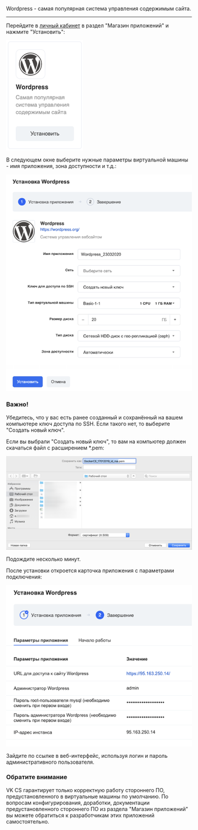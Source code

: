 Wordpress - cамая популярная система управления содержимым сайта.

---

Перейдите в [личный кабинет](https://mcs.mail.ru/app/services/marketplace/) в раздел "Магазин приложений" и нажмите "Установить":

![](./assets/1584989097225-1584989097225.png)

В следующем окне выберите нужные параметры виртуальной машины - имя приложения, зона доступности и т.д.:

![](./assets/1584989118190-1584989118190.png)

### Важно!

Убедитесь, что у вас есть ранее созданный и сохранённый на вашем компьютере ключ доступа по SSH. Если такого нет, то выберите "Создать новый ключ".

Если вы выбрали "Создать новый ключ", то вам на компьютер должен скачаться файл с расширением \*.pem:

![](./assets/1547815188568-img-2019-01-17-08-33-13.png)

Подождите несколько минут.

После установки откроется карточка приложения с параметрами подключения:

![](./assets/1584989951172-1584989951172.png)

Зайдите по ссылке в веб-интерфейс, используя логин и пароль административного пользователя.

### Обратите внимание

VK CS гарантирует только корректную работу стороннего ПО, предустановленного в виртуальные машины по умолчанию. По вопросам конфигурирования, доработки, документации предустановленного стороннего ПО из раздела "Магазин приложений" вы можете обратиться к разработчикам этих приложений самостоятельно.
